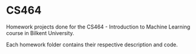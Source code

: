 # CS464
Homework projects done for the CS464 - Introduction to Machine Learning course in Bilkent University.

Each homework folder contains their respective description and code.
